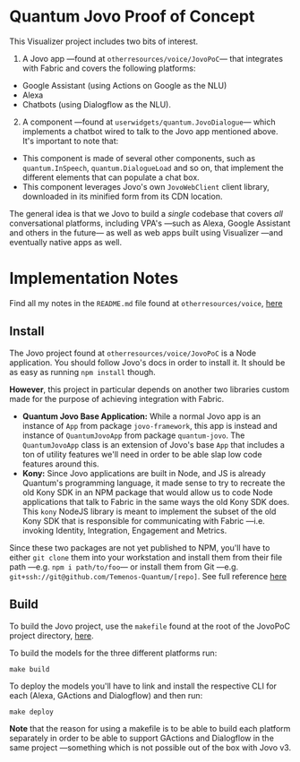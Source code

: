 # Quantum Jovo Proof of Concept

This Visualizer project includes two bits of interest.

1. A Jovo app —found at `otherresources/voice/JovoPoC`— that integrates with Fabric and covers the following platforms:

  * Google Assistant (using Actions on Google as the NLU)
  * Alexa
  * Chatbots (using Dialogflow as the NLU).

2. A component —found at `userwidgets/quantum.JovoDialogue`— which implements a chatbot wired to talk to the Jovo app mentioned above. It's important to note that:

  * This component is made of several other components, such as `quantum.InSpeech`, `quantum.DialogueLoad` and so on, that implement the different elements that can populate a chat box.
  * This component leverages Jovo's own `JovoWebClient` client library, downloaded in its minified form from its CDN location.

The general idea is that we Jovo to build a *single* codebase that covers *all* conversational platforms, including VPA's —such as Alexa, Google Assistant and others in the future— as well as web apps built using Visualizer —and eventually native apps as well.

# Implementation Notes

Find all my notes in the `README.md` file found at `otherresources/voice`, [here](otherresources/voice/README.md)

## Install

The Jovo project found at `otherresources/voice/JovoPoC` is a Node application. You should follow Jovo's docs in order to install it. It should be as easy as running `npm install` though.

**However**, this project in particular depends on another two libraries custom made for the purpose of achieving integration with Fabric.

* **Quantum Jovo Base Application:** While a normal Jovo app is an instance of `App` from package `jovo-framework`, this app is instead and instance of `QuantumJovoApp` from  package `quantum-jovo`. The `QuantumJovoApp` class is an extension of Jovo's base `App` that includes a ton of utility features we'll need in order to be able slap low code features around this.
* **Kony:** Since Jovo applications are built in Node, and JS is already Quantum's programming language, it made sense to try to recreate the old Kony SDK in an NPM package that would allow us to code Node applications that talk to Fabric in the same ways the old Kony SDK does. This `kony` NodeJS library is meant to implement the subset of the old Kony SDK that is responsible for communicating with Fabric —i.e. invoking Identity, Integration, Engagement and Metrics.

Since these two packages are not yet published to NPM, you'll have to either `git clone` them into your workstation and install them from their file path —e.g. `npm i path/to/foo`— or install them from Git —e.g. `git+ssh://git@github.com/Temenos-Quantum/[repo]`. See full reference [here](https://docs.npmjs.com/cli/v7/commands/npm-install)

## Build

To build the Jovo project, use the `makefile` found at the root of the JovoPoC project directory, [here](otherresources/voice/JovoPoC/makefile).

To build the models for the three different platforms run:

```
make build
```

To deploy the models you'll have to link and install the respective CLI for each (Alexa, GActions and Dialogflow) and then run:

```
make deploy
```

**Note** that the reason for using a makefile is to be able to build each platform separately in order to be able to support GActions and Dialogflow in the same project —something which is not possible out of the box with Jovo v3.

